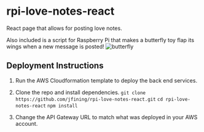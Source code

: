 # rpi-love-notes-react
React page that allows for posting love notes.

Also included is a script for Raspberry Pi that makes a butterfly toy flap its wings when a new message is posted!
![butterfly](./docs/butterfly.gif)

## Deployment Instructions
1. Run the AWS Cloudformation template to deploy the back end services.

2. Clone the repo and install dependencies.
`git clone https://github.com/jfining/rpi-love-notes-react.git`
`cd rpi-love-notes-react`
`npm install`

3. Change the API Gateway URL to match what was deployed in your AWS account.
